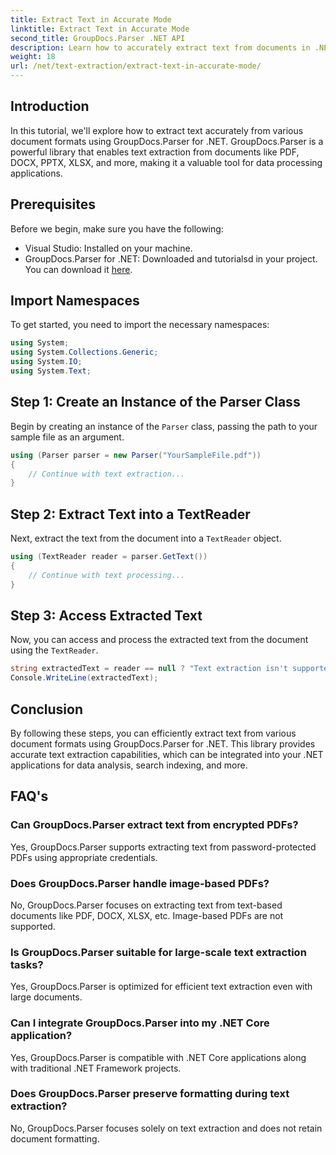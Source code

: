 ```yaml
---
title: Extract Text in Accurate Mode
linktitle: Extract Text in Accurate Mode
second_title: GroupDocs.Parser .NET API
description: Learn how to accurately extract text from documents in .NET using GroupDocs.Parser for seamless data processing.
weight: 18
url: /net/text-extraction/extract-text-in-accurate-mode/
---
```

## Introduction
In this tutorial, we'll explore how to extract text accurately from various document formats using GroupDocs.Parser for .NET. GroupDocs.Parser is a powerful library that enables text extraction from documents like PDF, DOCX, PPTX, XLSX, and more, making it a valuable tool for data processing applications.
## Prerequisites
Before we begin, make sure you have the following:
- Visual Studio: Installed on your machine.
- GroupDocs.Parser for .NET: Downloaded and tutorialsd in your project. You can download it [here](https://releases.groupdocs.com/parser/net/).

## Import Namespaces
To get started, you need to import the necessary namespaces:
```csharp
using System;
using System.Collections.Generic;
using System.IO;
using System.Text;
```
## Step 1: Create an Instance of the Parser Class
Begin by creating an instance of the `Parser` class, passing the path to your sample file as an argument.
```csharp
using (Parser parser = new Parser("YourSampleFile.pdf"))
{
    // Continue with text extraction...
}
```
## Step 2: Extract Text into a TextReader
Next, extract the text from the document into a `TextReader` object.
```csharp
using (TextReader reader = parser.GetText())
{
    // Continue with text processing...
}
```
## Step 3: Access Extracted Text
Now, you can access and process the extracted text from the document using the `TextReader`.
```csharp
string extractedText = reader == null ? "Text extraction isn't supported" : reader.ReadToEnd();
Console.WriteLine(extractedText);
```

## Conclusion
By following these steps, you can efficiently extract text from various document formats using GroupDocs.Parser for .NET. This library provides accurate text extraction capabilities, which can be integrated into your .NET applications for data analysis, search indexing, and more.

## FAQ's
### Can GroupDocs.Parser extract text from encrypted PDFs?
Yes, GroupDocs.Parser supports extracting text from password-protected PDFs using appropriate credentials.
### Does GroupDocs.Parser handle image-based PDFs?
No, GroupDocs.Parser focuses on extracting text from text-based documents like PDF, DOCX, XLSX, etc. Image-based PDFs are not supported.
### Is GroupDocs.Parser suitable for large-scale text extraction tasks?
Yes, GroupDocs.Parser is optimized for efficient text extraction even with large documents.
### Can I integrate GroupDocs.Parser into my .NET Core application?
Yes, GroupDocs.Parser is compatible with .NET Core applications along with traditional .NET Framework projects.
### Does GroupDocs.Parser preserve formatting during text extraction?
No, GroupDocs.Parser focuses solely on text extraction and does not retain document formatting.
